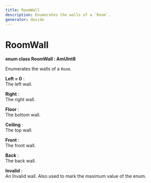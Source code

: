 ```yaml
---
title: RoomWall
description: Enumerates the walls of a `Room`.
generator: doxide
---
```



# RoomWall

**enum class RoomWall : AmUInt8**


Enumerates the walls of a `Room`.


    


**Left = 0**
:   
The left wall.
         




**Right**
:   
The right wall.
         




**Floor**
:   
The bottom wall.
         




**Ceiling**
:   
The top wall.
         




**Front**
:   
The front wall.
         




**Back**
:   
The back wall.
         




**Invalid**
:   
An Invalid wall. Also used to mark the maximum value of the enum.
         





